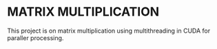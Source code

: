 # MATRIX MULTIPLICATION
This project is on matrix multiplication using multithreading in CUDA for paraller processing. 
